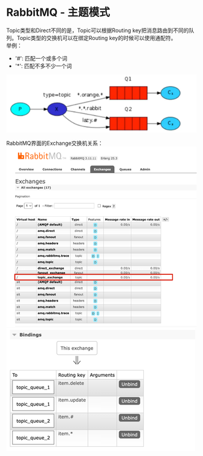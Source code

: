 # RabbitMQ - 主题模式

Topic类型和Direct不同的是，Topic可以根据Routing key把消息路由到不同的队列。Topic类型的交换机可以在绑定Routing key的时候可以使用通配符。  
举例：

- '#': 匹配一个或多个词
- '*': 匹配不多不少一个词

![img.png](img.png)

RabbitMQ界面的Exchange交换机关系：
![img_2.png](img_2.png)
![img_1.png](img_1.png)